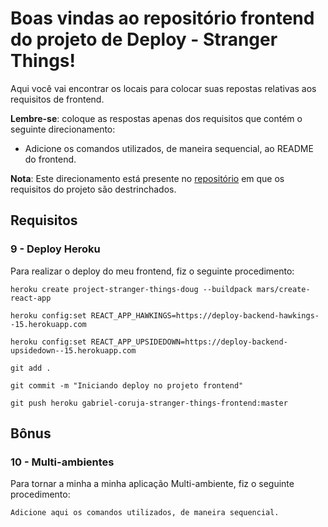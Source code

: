 # Boas vindas ao repositório frontend do projeto de Deploy - Stranger Things!

Aqui você vai encontrar os locais para colocar suas repostas relativas aos requisitos de frontend.

**Lembre-se**: coloque as respostas apenas dos requisitos que contém o seguinte direcionamento:

  - Adicione os comandos utilizados, de maneira sequencial, ao README do frontend.

**Nota**: Este direcionamento está presente no [repositório](https://github.com/tryber/sd-01-block31-stranger-things) em que os requisitos do projeto são destrinchados.

## Requisitos

### 9 - Deploy Heroku

Para realizar o deploy do meu frontend, fiz o seguinte procedimento:

`heroku create project-stranger-things-doug --buildpack mars/create-react-app`

`heroku config:set REACT_APP_HAWKINGS=https://deploy-backend-hawkings--15.herokuapp.com`

`heroku config:set REACT_APP_UPSIDEDOWN=https://deploy-backend-upsidedown--15.herokuapp.com`

`git add .`

`git commit -m "Iniciando deploy no projeto frontend"`

`git push heroku gabriel-coruja-stranger-things-frontend:master`

## Bônus

### 10 - Multi-ambientes

Para tornar a minha a minha aplicação Multi-ambiente, fiz o seguinte procedimento:

`Adicione aqui os comandos utilizados, de maneira sequencial.`
